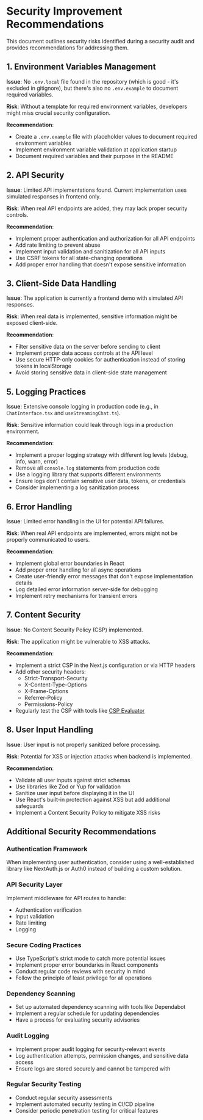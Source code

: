 # Security Improvement Recommendations

This document outlines security risks identified during a security audit and provides recommendations for addressing them.

## 1. Environment Variables Management

**Issue**: No `.env.local` file found in the repository (which is good - it's excluded in gitignore), but there's also no `.env.example` to document required variables.

**Risk**: Without a template for required environment variables, developers might miss crucial security configuration.

**Recommendation**: 
- Create a `.env.example` file with placeholder values to document required environment variables
- Implement environment variable validation at application startup
- Document required variables and their purpose in the README

## 2. API Security

**Issue**: Limited API implementations found. Current implementation uses simulated responses in frontend only.

**Risk**: When real API endpoints are added, they may lack proper security controls.

**Recommendation**:
- Implement proper authentication and authorization for all API endpoints
- Add rate limiting to prevent abuse
- Implement input validation and sanitization for all API inputs
- Use CSRF tokens for all state-changing operations
- Add proper error handling that doesn't expose sensitive information

## 3. Client-Side Data Handling

**Issue**: The application is currently a frontend demo with simulated API responses.

**Risk**: When real data is implemented, sensitive information might be exposed client-side.

**Recommendation**:
- Filter sensitive data on the server before sending to client
- Implement proper data access controls at the API level
- Use secure HTTP-only cookies for authentication instead of storing tokens in localStorage
- Avoid storing sensitive data in client-side state management

## 5. Logging Practices

**Issue**: Extensive console logging in production code (e.g., in `ChatInterface.tsx` and `useStreamingChat.ts`).

**Risk**: Sensitive information could leak through logs in a production environment.

**Recommendation**:
- Implement a proper logging strategy with different log levels (debug, info, warn, error)
- Remove all `console.log` statements from production code
- Use a logging library that supports different environments
- Ensure logs don't contain sensitive user data, tokens, or credentials
- Consider implementing a log sanitization process

## 6. Error Handling

**Issue**: Limited error handling in the UI for potential API failures.

**Risk**: When real API endpoints are implemented, errors might not be properly communicated to users.

**Recommendation**:
- Implement global error boundaries in React
- Add proper error handling for all async operations
- Create user-friendly error messages that don't expose implementation details
- Log detailed error information server-side for debugging
- Implement retry mechanisms for transient errors

## 7. Content Security

**Issue**: No Content Security Policy (CSP) implemented.

**Risk**: The application might be vulnerable to XSS attacks.

**Recommendation**:
- Implement a strict CSP in the Next.js configuration or via HTTP headers
- Add other security headers:
  - Strict-Transport-Security
  - X-Content-Type-Options
  - X-Frame-Options
  - Referrer-Policy
  - Permissions-Policy
- Regularly test the CSP with tools like [CSP Evaluator](https://csp-evaluator.withgoogle.com/)

## 8. User Input Handling

**Issue**: User input is not properly sanitized before processing.

**Risk**: Potential for XSS or injection attacks when backend is implemented.

**Recommendation**:
- Validate all user inputs against strict schemas
- Use libraries like Zod or Yup for validation
- Sanitize user input before displaying it in the UI
- Use React's built-in protection against XSS but add additional safeguards
- Implement a Content Security Policy to mitigate XSS risks

## Additional Security Recommendations

### Authentication Framework
When implementing user authentication, consider using a well-established library like NextAuth.js or Auth0 instead of building a custom solution.

### API Security Layer
Implement middleware for API routes to handle:
- Authentication verification
- Input validation
- Rate limiting
- Logging

### Secure Coding Practices
- Use TypeScript's strict mode to catch more potential issues
- Implement proper error boundaries in React components
- Conduct regular code reviews with security in mind
- Follow the principle of least privilege for all operations

### Dependency Scanning
- Set up automated dependency scanning with tools like Dependabot
- Implement a regular schedule for updating dependencies
- Have a process for evaluating security advisories

### Audit Logging
- Implement proper audit logging for security-relevant events
- Log authentication attempts, permission changes, and sensitive data access
- Ensure logs are stored securely and cannot be tampered with

### Regular Security Testing
- Conduct regular security assessments
- Implement automated security testing in CI/CD pipeline
- Consider periodic penetration testing for critical features 